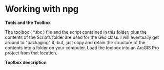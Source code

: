# Working with npg

**Tools and the Toolbox**

The toolbox ( \*.tbx ) file and the script contained in this folder, plus the contents of the Scripts folder are used for the Geo class.
I will eventually get around to "packaging" it, but, just copy and retain the structure of the contents into a folder on your computer.  Load the toolbox into an ArcGIS Pro project from that location.

**Toolbox description**
